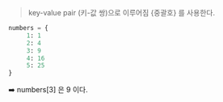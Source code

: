> key-value pair (키-값 쌍)으로 이루어짐
> {중괄호} 를 사용한다.

```python
numbers = {
	 1: 1
	 2: 4
	 3: 9
	 4: 16
	 5: 25
}
```
➡️ numbers[3] 은 9 이다.
